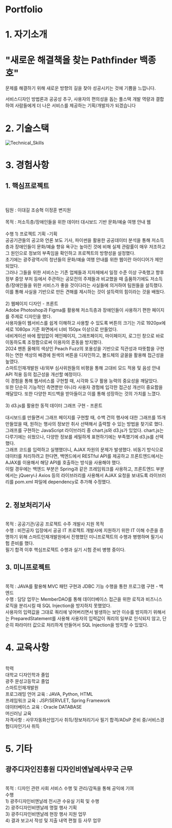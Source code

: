 <h1>Portfolio</h1>

# 1. 자기소개
<h1>"새로운 해결책을 찾는 Pathfinder 백종호"</h1>

문제를 해결하기 위해 새로운 방향의 길을 찾아 성공시키는 것에 기쁨을 느낍니다.

서비스디자인 방법론과 공공성 추구, 사용자의 편의성을 돕는 풀스택 개발 역량과 결합하여 사람들에게 더 나은 서비스를 제공하는 기획/개발자가 되겠습니다


# 2. 기술스택

![Technical_Skills](https://github.com/baekdori/Portfolio/assets/155928591/bc424cb2-ca64-4e01-b152-e2179e9af012)


# 3. 경험사항
<h2>1. 핵심프로젝트</h2>
<br>
<br>
팀원 : 이대길 조승혁 이정훈 변지원
<br>
<br>
목적 : 저소득층/장애인들을 위한 데이터 대시보드 기반 문화/예술 여행 안내 웹
<br>
<br>
수행
1) 프로젝트 기획 -기획
<br>
공공기관들의 공고와 언론 보도 기사, 파이썬을 활용한 공공데이터 분석을 통해 저소득층과 장애인들이 문화/예술 향유 욕구는 높아진 것에 비해 실제 관람률이 매우 저조하고 그 원인으로 정보의 부족임을 확인하고 프로젝트의 방향성을 설정했다.
<br>
초기에는 광주광역시의 청년들의 문화/예술 여행 안내를 위한 웹이란 아이디어가 제안되었다.
<br>
그러나 그들을 위한 서비스는 기존 업체들과 지자체에서 일정 수준 이상 구축했고 향후 정부 중앙 부처 등에서 주관하는 공모전의 주제들과 비교했을 때 출품하기에도 저소득층/장애인들을 위한 서비스가 좋을 것이다라는 사실들에 의거하여 팀원들을 설득했다.
<br>
이를 통해 사실을 기반으로 만든 견해를 제시하는 것이 설득력의 힘이라는 것을 배웠다.
<br>
<br>
2) 웹페이지 디자인 - 프론트
<br>
Adobe Photoshop과 Figma를 활용해 저소득층과 장애인들이 사용하기 편한 페이지를 주제로 디자인을 했다. 
<br>
사용자들이 웹서비스를 쉽게 이해하고 사용할 수 있도록 버튼의 크기는 가로 1920px에 세로 1080px 기준 화면에서 너비 150px 이상으로 만들었다. 
<br>
네비게이션 바에 팝업없이 메인페이지, 그래프페이지, 마이페이지, 로그인 창으로 바로 이동하도록 조정함으로써 이용자의 혼동을 방지했다.
<br>
2024 팬톤 올해의 색상인 Peach Fuzz의 포용성을 기반으로 직관성과 따뜻함을 구현하는 연한 색상의 배경에 원색의 버튼을 디자인하고, 볼드체의 글꼴을 활용해 접근성을 높였다. 
<br>
스마트인재개발원 내/외부 심사위원들의 비평을 통해 고대비 모드 적용 및 음성 안내 API 적용 등의 접근성을 개선할 예정이다.
<br>
이 경험을 통해 웹서비스를 구현할 때, 시각화 도구 활용 능력의 중요성을 깨달았다.
<br>
또한 단순히 기능적인 측면뿐만 아니라 사용자 경험에 입각한 접근성 개선이 중요함을 깨달았다. 또한 다양한 피드백을 받아들이고 이를 통해 성장하는 것의 가치를 느꼈다.
<br>
<br>
3) d3.js를 활용한 동적 데이터 그래프 구현 - 프론트<br>
<br>
대시보드를 만들면서 그래프 페이지를 구현할 때, 수백 건의 행사에 대한 그래프를 15개 만들었을 때, 원하는 행사의 정보만 취사 선택해서 출력할 수 있는 방법을 찾기로 했다.
<br>
그래프를 구현하는 JavaScript 라이브러리 중 chart.js와 d3.js가 있었다. chart.js는 다루기에는 쉬웠으나, 다양한 정보를 세밀하게 표현하기에는 부족했기에 d3.js를 선택했다.
<br>
그래프 코드를 입력하고 실행했더니, AJAX 차원의 문제가 발생했다. 비동기 방식으로 데이터를 처리하려고 한다면, 백엔드에서 RESTful API를 제공하고 프론트엔드에서는 AJAX를 이용해서 해당 API를 호출하는 방식을 사용해야 했다.
<br>
이럴 경우에는 백엔드 부분은 Spring과 같은 프레임워크를 사용하고, 프론트엔드 부분에서는 jQuery나 Axios 등의 라이브러리를 사용해서 AJAX 요청을 보내도록 라이브러리를 pom.xml 파일에 dependency로 추가해 수정했다.
<br>

<br>
<h2>2. 정보처리기사</h2>
<br>
목적 : 공공기관/공공 프로젝트 수주 개발사 지원 목적
<br>
수행 : 비전공자 입장에서 공공 IT 프로젝트 개발사에 지원하기 위한 IT 이해 수준을 증명하기 위해 스마트인재개발원에서 진행했던 미니프로젝트의 수행과 병행하며 필기시험 준비를 했다.
<br>
필기 합격 이후 핵심프로젝트 수행과 실기 시험 준비 병행 중이다.

<br>
<h2>3. 미니프로젝트</h2>
<br>목적 : JAVA를 활용해 MVC 패턴 구현과 JDBC 기능 수행을 통한 프로그램 구현 - 백엔드
<br>
수행 : 담당 업무는 MemberDAO를 통해 데이터베이스 접근을 위한 로직과 비즈니스 로직을 분리시킬 때 SQL Injection을 방지하지 못했었다. 
<br>
사용자의 입력값을 그대로 쿼리에 넣어버리면서 발생하는 보안 이슈를 방지하기 위해서는 PreparedStatement를 사용해 사용자의 입력값이 쿼리의 일부로 인식되지 않고, 단순히 파라미터 값으로 처리하게 만들어서 SQL Injection을 방지할 수 있었다.

# 4. 교육사항
<br>
학력
<br>
대학교 디자인학과 졸업
<br>
광주 문성고등학교 졸업
<br>
스마트인재개발원
<br>
프로그래밍 언어 교육 : JAVA, Python, HTML
<br>
프레임워크 교육 : JSP/SERVLET, Spring Framework
<br>
데이터베이스 교육 : Oracle DATABASE
<br>
머신러닝 교육
<br>
자격사항 : 사무자동화산업기사 취득/정보처리기사 필기 합격/ADsP 준비 중/서비스경험디자인기사 취득

# 5. 기타

<h2>광주디자인진흥원 디자인비엔날레사무국 근무</h2>
<br>
목적 : 디자인 관련 사회 서비스 수행 및 관리/감독을 통해 공익에 기여
<br>
수행
<br>
1) 광주디자인비엔날레 전시관 수유실 기획 및 수행
<br>
2) 광주디자인비엔날레 명절 행사 기획
<br>
3) 광주디자인비엔날레 현장 행사 지원 업무
<br>
4) 결과 보고서 작성 및 지출 내역 편철 등 사무 업무
